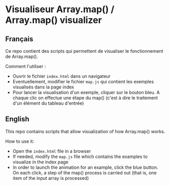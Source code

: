 # Visualiseur Array.map() / Array.map() visualizer

## Français

Ce repo contient des scripts qui permettent de visualiser le fonctionnement de Array.map().

Comment l'utiliser :
* Ouvrir le fichier `index.html` dans un navigateur
* Eventuellement, modifier le fichier `map.js` qui contient les exemples visualisés dans la page index
* Pour lancer la visualisation d'un exemple, cliquer sur le bouton bleu. A chaque clic on effectue une étape du map() (c'est à dire le traitement d'un élément du tableau d'entrée)

## English

This repo contains scripts that allow visualization of how Array.map() works.

How to use it:
* Open the `index.html` file in a browser
* If needed, modify the `map.js` file which contains the examples to visualize in the index page
* In order to launch the animation for an example, click the blue button. On each click, a step of the map() process is carried out (that is, one item of the input array is processed)